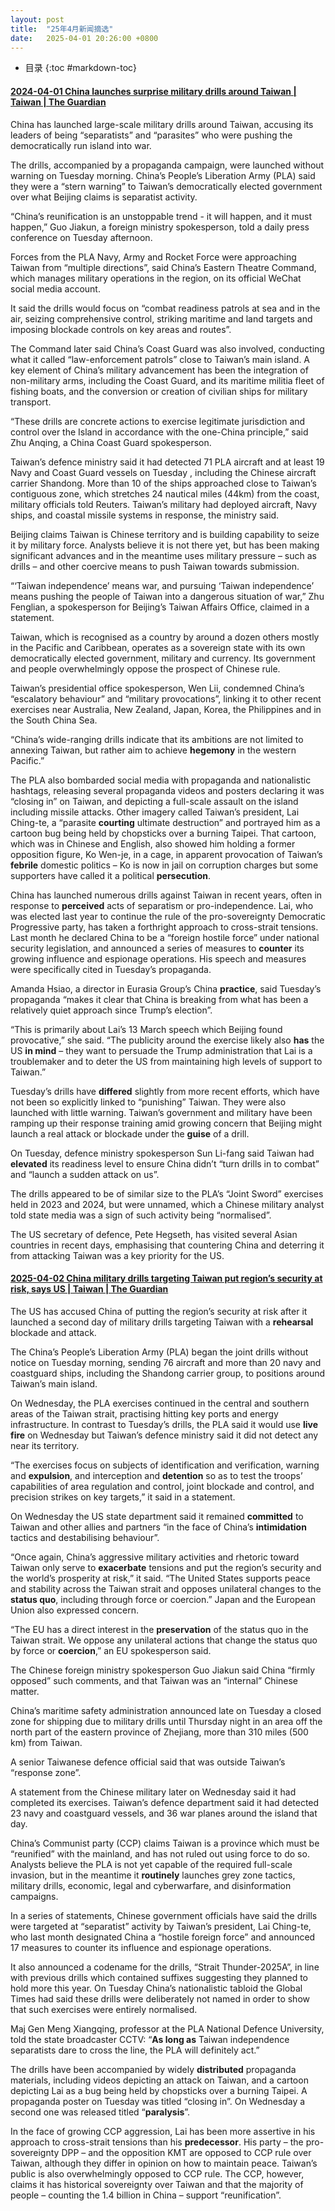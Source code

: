 ```yaml
---
layout: post
title:  "25年4月新闻摘选"
date:   2025-04-01 20:26:00 +0800
---
```


* 目录
{:toc #markdown-toc}

#### [2024-04-01 China launches surprise military drills around Taiwan | Taiwan | The Guardian](https://www.theguardian.com/world/2025/apr/01/china-launches-surprise-military-drills-around-taiwan)

China has launched large-scale military drills around Taiwan, accusing its leaders of being “separatists” and “parasites” who were pushing the democratically run island into war.

The drills, accompanied by a propaganda campaign, were launched without warning on Tuesday morning. China’s People’s Liberation Army (PLA) said they were a “stern warning” to Taiwan’s democratically elected government over what Beijing claims is separatist activity.

“China’s reunification is an unstoppable trend - it will happen, and it must happen,” Guo Jiakun, a foreign ministry spokesperson, told a daily press conference on Tuesday afternoon.

Forces from the PLA Navy, Army and Rocket Force were approaching Taiwan from “multiple directions”, said China’s Eastern Theatre Command, which manages military operations in the region, on its official WeChat social media account.

It said the drills would focus on “combat readiness patrols at sea and in the air, seizing comprehensive control, striking maritime and land targets and imposing blockade controls on key areas and routes”.

The Command later said China’s Coast Guard was also involved, conducting what it called “law-enforcement patrols” close to Taiwan’s main island. A key element of China’s military advancement has been the integration of non-military arms, including the Coast Guard, and its maritime militia fleet of fishing boats, and the conversion or creation of civilian ships for military transport.

“These drills are concrete actions to exercise legitimate jurisdiction and control over the Island in accordance with the one-China principle,” said Zhu Anqing, a China Coast Guard spokesperson.

Taiwan’s defence ministry said it had detected 71 PLA aircraft and at least 19 Navy and Coast Guard vessels on Tuesday , including the Chinese aircraft carrier Shandong. More than 10 of the ships approached close to Taiwan’s contiguous zone, which stretches 24 nautical miles (44km) from the coast, military officials told Reuters. Taiwan’s military had deployed aircraft, Navy ships, and coastal missile systems in response, the ministry said.

Beijing claims Taiwan is Chinese territory and is building capability to seize it by military force. Analysts believe it is not there yet, but has been making significant advances and in the meantime uses military pressure – such as drills – and other coercive means to push Taiwan towards submission.

“‘Taiwan independence’ means war, and pursuing ‘Taiwan independence’ means pushing the people of Taiwan into a dangerous situation of war,” Zhu Fenglian, a spokesperson for Beijing’s Taiwan Affairs Office, claimed in a statement.

Taiwan, which is recognised as a country by around a dozen others mostly in the Pacific and Caribbean, operates as a sovereign state with its own democratically elected government, military and currency. Its government and people overwhelmingly oppose the prospect of Chinese rule.

Taiwan’s presidential office spokesperson, Wen Lii, condemned China’s “escalatory behaviour” and “military provocations”, linking it to other recent exercises near Australia, New Zealand, Japan, Korea, the Philippines and in the South China Sea.

“China’s wide-ranging drills indicate that its ambitions are not limited to annexing Taiwan, but rather aim to achieve **hegemony** in the western Pacific.”

The PLA also bombarded social media with propaganda and nationalistic hashtags, releasing several propaganda videos and posters declaring it was “closing in” on Taiwan, and depicting a full-scale assault on the island including missile attacks. Other imagery called Taiwan’s president, Lai Ching-te, a “parasite **courting** ultimate destruction” and portrayed him as a cartoon bug being held by chopsticks over a burning Taipei. That cartoon, which was in Chinese and English, also showed him holding a former opposition figure, Ko Wen-je, in a cage, in apparent provocation of Taiwan’s **febrile** domestic politics – Ko is now in jail on corruption charges but some supporters have called it a political **persecution**.

China has launched numerous drills against Taiwan in recent years, often in response to **perceived** acts of separatism or pro-independence. Lai, who was elected last year to continue the rule of the pro-sovereignty Democratic Progressive party, has taken a forthright approach to cross-strait tensions. Last month he declared China to be a “foreign hostile force” under national security legislation, and announced a series of measures to **counter** its growing influence and espionage operations. His speech and measures were specifically cited in Tuesday’s propaganda.

Amanda Hsiao, a director in Eurasia Group’s China **practice**, said Tuesday’s propaganda “makes it clear that China is breaking from what has been a relatively quiet approach since Trump’s election”.

“This is primarily about Lai’s 13 March speech which Beijing found provocative,” she said. “The publicity around the exercise likely also **has** the US **in mind** – they want to persuade the Trump administration that Lai is a troublemaker and to deter the US from maintaining high levels of support to Taiwan.”

Tuesday’s drills have **differed** slightly from more recent efforts, which have not been so explicitly linked to “punishing” Taiwan. They were also launched with little warning. Taiwan’s government and military have been ramping up their response training amid growing concern that Beijing might launch a real attack or blockade under the **guise** of a drill.

On Tuesday, defence ministry spokesperson Sun Li-fang said Taiwan had **elevated** its readiness level to ensure China didn’t “turn drills in to combat” and “launch a sudden attack on us”.

The drills appeared to be of similar size to the PLA’s “Joint Sword” exercises held in 2023 and 2024, but were unnamed, which a Chinese military analyst told state media was a sign of such activity being “normalised”.

The US secretary of defence, Pete Hegseth, has visited several Asian countries in recent days, emphasising that countering China and deterring it from attacking Taiwan was a key priority for the US.

#### [2025-04-02 China military drills targeting Taiwan put region’s security at risk, says US | Taiwan | The Guardian](https://www.theguardian.com/world/2025/apr/02/us-says-china-military-drills-targeting-taiwan-put-regions-security-at-risk)

The US has accused China of putting the region’s security at risk after it launched a second day of military drills targeting Taiwan with a **rehearsal** blockade and attack.

The China’s People’s Liberation Army (PLA) began the joint drills without notice on Tuesday morning, sending 76 aircraft and more than 20 navy and coastguard ships, including the Shandong carrier group, to positions around Taiwan’s main island.

On Wednesday, the PLA exercises continued in the central and southern areas of the Taiwan strait, practising hitting key ports and energy infrastructure. In contrast to Tuesday’s drills, the PLA said it would use **live fire** on Wednesday but Taiwan’s defence ministry said it did not detect any near its territory.

“The exercises focus on subjects of identification and verification, warning and **expulsion**, and interception and **detention** so as to test the troops’ capabilities of area regulation and control, joint blockade and control, and precision strikes on key targets,” it said in a statement.

On Wednesday the US state department said it remained **committed** to Taiwan and other allies and partners “in the face of China’s **intimidation** tactics and destabilising behaviour”.

“Once again, China’s aggressive military activities and rhetoric toward Taiwan only serve to **exacerbate** tensions and put the region’s security and the world’s prosperity at risk,” it said. “The United States supports peace and stability across the Taiwan strait and opposes unilateral changes to the **status quo**, including through force or coercion.” Japan and the European Union also expressed concern.

“The EU has a direct interest in the **preservation** of the status quo in the Taiwan strait. We oppose any unilateral actions that change the status quo by force or **coercion**,” an EU spokesperson said.

The Chinese foreign ministry spokesperson Guo Jiakun said China “firmly opposed” such comments, and that Taiwan was an “internal” Chinese matter.

China’s maritime safety administration announced late on Tuesday a closed zone for shipping due to military drills until Thursday night in an area off the north part of the eastern province of Zhejiang, more than 310 miles (500 km) from Taiwan.

A senior Taiwanese defence official said that was outside Taiwan’s “response zone”.

A statement from the Chinese military later on Wednesday said it had completed its exercises. Taiwan’s defence department said it had detected 23 navy and coastguard vessels, and 36 war planes around the island that day.

China’s Communist party (CCP) claims Taiwan is a province which must be “reunified” with the mainland, and has not ruled out using force to do so. Analysts believe the PLA is not yet capable of the required full-scale invasion, but in the meantime it **routinely** launches grey zone tactics, military drills, economic, legal and cyberwarfare, and disinformation campaigns.

In a series of statements, Chinese government officials have said the drills were targeted at “separatist” activity by Taiwan’s president, Lai Ching-te, who last month designated China a “hostile foreign force” and announced 17 measures to counter its influence and espionage operations.

It also announced a codename for the drills, “Strait Thunder-2025A”, in line with previous drills which contained suffixes suggesting they planned to hold more this year. On Tuesday China’s nationalistic tabloid the Global Times had said these drills were deliberately not named in order to show that such exercises were entirely normalised.

Maj Gen Meng Xiangqing, professor at the PLA National Defence University, told the state broadcaster CCTV: “**As long as** Taiwan independence separatists dare to cross the line, the PLA will definitely act.”

The drills have been accompanied by widely **distributed** propaganda materials, including videos depicting an attack on Taiwan, and a cartoon depicting Lai as a bug being held by chopsticks over a burning Taipei. A propaganda poster on Tuesday was titled “closing in”. On Wednesday a second one was released titled “**paralysis**”.

In the face of growing CCP aggression, Lai has been more assertive in his approach to cross-strait tensions than his **predecessor**. His party – the pro-sovereignty DPP – and the opposition KMT are opposed to CCP rule over Taiwan, although they differ in opinion on how to maintain peace. Taiwan’s public is also overwhelmingly opposed to CCP rule. The CCP, however, claims it has historical sovereignty over Taiwan and that the majority of people – counting the 1.4 billion in China – support “reunification”.